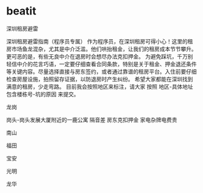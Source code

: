 # beatit
深圳租房避雷



深圳租房避雷指南（程序员专属） 作为程序员，在深圳租房可得小心！这里的租房市场鱼龙混杂，尤其是中介泛滥。他们哄抬租金，让我们的租房成本节节攀升。更可恶的是，有些无良中介在退房时会想尽办法克扣押金。 为避免踩坑，千万别轻信中介的花言巧语，一定要仔细查看合同条款，特别是关于租金、押金退还条件等关键内容。尽量选择直接与房东签约，或者通过靠谱的租房平台。入住前要仔细检查房屋设施，拍照留存证据，以防退房时产生纠纷。 希望大家都能在深圳找到满意的租房，少走弯路。 目前我会按照地区来标注，请大家 按照 地区-具体地址包含楼栋号-坑的原因 来提交。

龙岗

岗头-岗头发展大厦附近的一鹿公寓 隔音差 房东克扣押金 家电杂牌电费贵

南山

福田

宝安

光明

龙华
